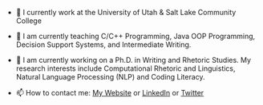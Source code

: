 - 🔭 I currently work at the University of Utah & Salt Lake Community College

- 🌱 I am currently teaching C/C++ Programming, Java OOP Programming, Decision Support Systems, and Intermediate Writing.

- 🌱 I am currently working on a Ph.D. in Writing and Rhetoric Studies. My research interests include Computational Rhetoric and Linguistics, Natural Language Processing (NLP) and Coding Literacy. 

- 📫 How to contact me: [My Website](https://johngordon.io) or [LinkedIn](https://www.linkedin.com/in/johncalvingordon/) or [Twitter](https://twitter.com/ProfJGordon)

